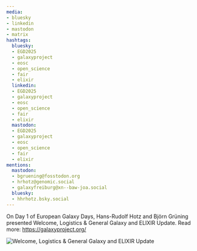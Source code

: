 ```yaml
---
media:
- bluesky
- linkedin
- mastodon
- matrix
hashtags:
  bluesky:
  - EGD2025
  - galaxyproject
  - eosc
  - open_science
  - fair
  - elixir
  linkedin:
  - EGD2025
  - galaxyproject
  - eosc
  - open_science
  - fair
  - elixir
  mastodon:
  - EGD2025
  - galaxyproject
  - eosc
  - open_science
  - fair
  - elixir
mentions:
  mastodon:
  - bgruening@fosstodon.org
  - hrhotz@genomic.social
  - galaxyfreiburg@xn--baw-joa.social
  bluesky:
  - hhrhotz.bsky.social
---
```


On Day 1 of European Galaxy Days, Hans-Rudolf Hotz and Björn Grüning presented Welcome, Logistics & General Galaxy and ELIXIR Update.
Read more: https://galaxyproject.org/

![Welcome, Logistics & General Galaxy and ELIXIR Update](https://github.com/user-attachments/assets/0d6eec48-b8a3-4e50-b730-103e31d2c632)
